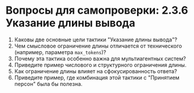 # Вопросы для самопроверки: 2.3.6 Указание длины вывода

1.  Каковы две основные цели тактики "Указание длины вывода"?
2.  Чем смысловое ограничение длины отличается от технического (например, параметра `max_tokens`)?
3.  Почему эта тактика особенно важна для мультиагентных систем?
4.  Приведите пример числового и структурного ограничения длины.
5.  Как ограничение длины влияет на сфокусированность ответа?
6.  Приведите пример, где комбинация этой тактики с "Принятием персон" была бы полезна. 